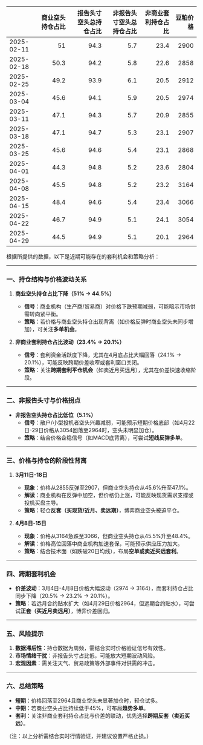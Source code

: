 |            |   商业空头持仓占比 |   报告头寸空头总持仓占比 |   非报告头寸空头总持仓占比 |   非商业套利持仓占比 |   豆粕价格 |
|:-----------|-------------------:|-------------------------:|---------------------------:|---------------------:|-----------:|
| 2025-02-11 |               51   |                     94.3 |                        5.7 |                 23.4 |       2900 |
| 2025-02-18 |               50.3 |                     94.2 |                        5.8 |                 22.6 |       2858 |
| 2025-02-25 |               49.2 |                     93.9 |                        6.1 |                 20.5 |       2912 |
| 2025-03-04 |               45.6 |                     94.1 |                        5.9 |                 20.5 |       2974 |
| 2025-03-11 |               47.1 |                     94.3 |                        5.7 |                 20.9 |       2855 |
| 2025-03-18 |               47.1 |                     94.7 |                        5.3 |                 23.1 |       2907 |
| 2025-03-25 |               45.6 |                     94.6 |                        5.4 |                 23.1 |       2868 |
| 2025-04-01 |               44.3 |                     94.8 |                        5.2 |                 23.6 |       2804 |
| 2025-04-08 |               45.5 |                     94.8 |                        5.2 |                 23.2 |       3164 |
| 2025-04-15 |               48.4 |                     94.6 |                        5.4 |                 23.4 |       3066 |
| 2025-04-22 |               46.7 |                     94.9 |                        5.1 |                 24.1 |       3054 |
| 2025-04-29 |               44.5 |                     94.9 |                        5.1 |                 20.1 |       2964 |



根据所提供的数据，以下是近期可能存在的套利机会和策略分析：

---

### 一、**持仓结构与价格波动关系**
1. **商业空头持仓占比下降（51% → 44.5%）**  
   - **信号**：商业机构（生产商/贸易商）对价格下跌预期减弱，可能暗示市场供需转向紧平衡。  
   - **策略**：若价格与商业空头持仓出现背离（如价格反弹时商业空头未同步增加），可关注**多单机会**。

2. **非商业套利持仓占比波动（23.4% → 20.1%）**  
   - **信号**：套利资金活跃度下降，尤其在4月底占比大幅回落（24.1% → 20.1%），可能反映跨期价差收窄或套利窗口关闭。  
   - **策略**：关注**跨期套利平仓机会**（如卖近月买远月），尤其在价差快速收缩阶段。

---

### 二、**非报告头寸与价格拐点**
- **非报告空头持仓占比低位（5.1%）**  
  - **信号**：散户/小型投机者空头兴趣减弱，可能预示短期价格底部（如4月22日-29日价格从3054回落至2964时，空头未明显加仓）。  
  - **策略**：结合价格企稳信号（如MACD底背离），可尝试**短线反弹多单**。

---

### 三、**价格与持仓的阶段性背离**
1. **3月11日-18日**  
   - **现象**：价格从2855反弹至2907，但商业空头持仓从45.6%升至47.1%。  
   - **解读**：商业机构在反弹中加空，但价格仍上涨，可能反映现货需求支撑或投机买盘主导。  
   - **策略**：轻仓**反套（买现货/近月、卖远期）**，博弈商业空头被迫平仓。

2. **4月8日-15日**  
   - **现象**：价格从3164急跌至3066，但商业空头持仓从45.5%升至48.4%。  
   - **解读**：价格高位回落中商业机构加速套保，可能预示供应压力加大。  
   - **策略**：结合技术面（如跌破20日均线），布局**空单或卖近买远套利**。

---

### 四、**跨期套利机会**
- **价差波动**：3月4日-4月8日价格大幅波动（2974 → 3164），而套利持仓占比同步下降（20.5% → 23.2% → 20.1%）。  
- **策略**：若远月合约贴水扩大（如4月29日价格2964，但远期合约贴水），可尝试**正套（买近月卖远月）**，博弈价差回归。

---

### 五、**风险提示**
1. **数据滞后性**：持仓数据为周频，需结合实时价格验证信号有效性。  
2. **市场情绪干扰**：非报告头寸占比低，可能放大短期波动风险。  
3. **宏观因素**：需关注天气、贸易政策等外部事件对供需的冲击。

---

### 六、**总结策略**
- **短期**：价格回落至2964且商业空头未显著加仓时，轻仓试多。  
- **中期**：若商业空头占比持续低于45%，可布局**趋势多单**。  
- **套利**：关注非商业套利持仓占比与价差的联动，优先选择**跨期反套（卖近买远）**。

（注：以上分析需结合实时行情验证，并建议设置严格止损。）